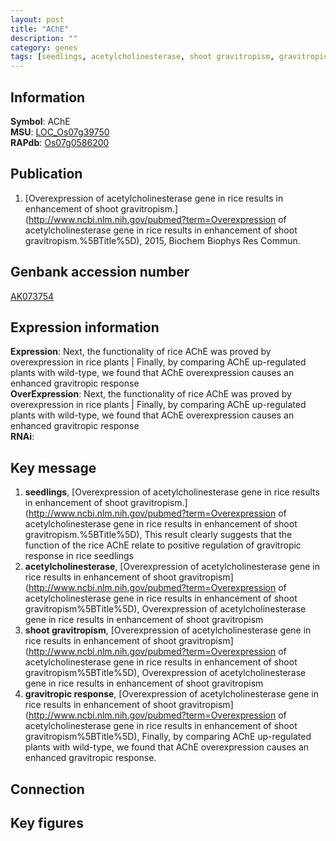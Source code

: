 ```yaml
---
layout: post
title: "AChE"
description: ""
category: genes
tags: [seedlings, acetylcholinesterase, shoot gravitropism, gravitropic response]
---
```


## Information
__Symbol__: AChE  
__MSU__: [LOC_Os07g39750](http://rice.plantbiology.msu.edu/cgi-bin/ORF_infopage.cgi?orf=LOC_Os07g39750)  
__RAPdb__: [Os07g0586200](http://rapdb.dna.affrc.go.jp/viewer/gbrowse_details/irgsp1?name=Os07g0586200)  

## Publication
1. [Overexpression of acetylcholinesterase gene in rice results in enhancement of shoot gravitropism.](http://www.ncbi.nlm.nih.gov/pubmed?term=Overexpression of acetylcholinesterase gene in rice results in enhancement of shoot gravitropism.%5BTitle%5D), 2015, Biochem Biophys Res Commun.

## Genbank accession number
[AK073754](http://www.ncbi.nlm.nih.gov/nuccore/AK073754)  

## Expression information
__Expression__: Next, the functionality of rice AChE was proved by overexpression in rice plants |  Finally, by comparing AChE up-regulated plants with wild-type, we found that AChE overexpression causes an enhanced gravitropic response  
__OverExpression__: Next, the functionality of rice AChE was proved by overexpression in rice plants |  Finally, by comparing AChE up-regulated plants with wild-type, we found that AChE overexpression causes an enhanced gravitropic response  
__RNAi__:  

## Key message
1. __seedlings__, [Overexpression of acetylcholinesterase gene in rice results in enhancement of shoot gravitropism.](http://www.ncbi.nlm.nih.gov/pubmed?term=Overexpression of acetylcholinesterase gene in rice results in enhancement of shoot gravitropism.%5BTitle%5D),  This result clearly suggests that the function of the rice AChE relate to positive regulation of gravitropic response in rice seedlings
2. __acetylcholinesterase__, [Overexpression of acetylcholinesterase gene in rice results in enhancement of shoot gravitropism](http://www.ncbi.nlm.nih.gov/pubmed?term=Overexpression of acetylcholinesterase gene in rice results in enhancement of shoot gravitropism%5BTitle%5D), Overexpression of acetylcholinesterase gene in rice results in enhancement of shoot gravitropism
3. __shoot gravitropism__, [Overexpression of acetylcholinesterase gene in rice results in enhancement of shoot gravitropism](http://www.ncbi.nlm.nih.gov/pubmed?term=Overexpression of acetylcholinesterase gene in rice results in enhancement of shoot gravitropism%5BTitle%5D), Overexpression of acetylcholinesterase gene in rice results in enhancement of shoot gravitropism
4. __gravitropic response__, [Overexpression of acetylcholinesterase gene in rice results in enhancement of shoot gravitropism](http://www.ncbi.nlm.nih.gov/pubmed?term=Overexpression of acetylcholinesterase gene in rice results in enhancement of shoot gravitropism%5BTitle%5D), Finally, by comparing AChE up-regulated plants with wild-type, we found that AChE overexpression causes an enhanced gravitropic response.

## Connection

## Key figures


